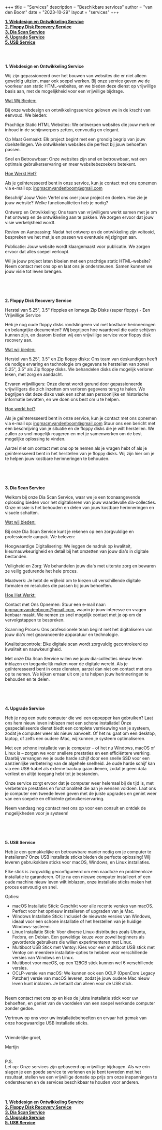 +++
title = "Services"
description = "Beschikbare services"
author = "van den Boom"
date = "2023-10-29"
layout = "services"
+++

<b><a rel="noopener" href="#webdesign_en_ontwikkeling_service">1. Webdesign en Ontwikkeling Service</a></b></br>
<b><a rel="noopener" href="#floppy_disk_recovery_service">2. Floppy Disk Recovery Service</a></b></br>
<b><a rel="noopener" href="#dia_scan_service">3. Dia Scan Service</a></b></br>
<b><a rel="noopener" href="#upgrade_service">4. Upgrade Service</a></b><br>
<b><a rel="noopener" href="#usb_service">5. USB Service</a></b>

<a id="webdesign_en_ontwikkeling_service"></a>
</br>
</br>

<b>1. Webdesign en Ontwikkeling Service</b>

Wij zijn gepassioneerd over het bouwen van websites die er niet alleen geweldig uitzien, maar ook soepel werken. Bij onze service geven we de voorkeur aan static HTML-websites, en we bieden deze dienst op vrijwillige basis aan, met de mogelijkheid voor een vrijwillige bijdrage.

<u>Wat Wij Bieden:</u>

Bij onze webdesign en ontwikkelingsservice geloven we in de kracht van eenvoud. We bieden:

Prachtige Static HTML Websites: We ontwerpen websites die jouw merk en inhoud in de schijnwerpers zetten, eenvoudig en elegant.

Op Maat Gemaakt: Elk project begint met een grondig begrip van jouw doelstellingen. We ontwikkelen websites die perfect bij jouw behoeften passen.

Snel en Betrouwbaar: Onze websites zijn snel en betrouwbaar, wat een optimale gebruikerservaring en meer websitebezoekers betekent.

<u>Hoe Werkt Het?</u>

Als je geïnteresseerd bent in onze service, kun je contact met ons opnemen via e-mail op: ingmacmvandenboom@gmail.com

Beschrijf Jouw Visie: Vertel ons over jouw project en doelen. Hoe zie je jouw website? Welke functionaliteiten heb je nodig?

Ontwerp en Ontwikkeling: Ons team van vrijwilligers werkt samen met je om het ontwerp en de ontwikkeling aan te pakken. We zorgen ervoor dat jouw visie werkelijkheid wordt.

Review en Aanpassing: Nadat het ontwerp en de ontwikkeling zijn voltooid, bespreken we het met je en passen we eventuele wijzigingen aan.

Publicatie: Jouw website wordt klaargemaakt voor publicatie. We zorgen ervoor dat alles soepel verloopt.

Wil je jouw project laten bloeien met een prachtige static HTML-website? Neem contact met ons op en laat ons je ondersteunen. Samen kunnen we jouw visie tot leven brengen.</br>
</br>

<a id="floppy_disk_recovery_service"></a>
</br>
</br>

<b>2. Floppy Disk Recovery Service</b>

Herstel van 5.25", 3.5" floppies en Iomega Zip Disks (super floppy) - Een Vrijwillige Service

Heb je nog oude floppy disks rondslingeren vol met kostbare herinneringen en belangrijke documenten? Wij begrijpen hoe waardevol die oude schijven kunnen zijn, en daarom bieden wij een vrijwillige service voor floppy disk recovery aan.

<u>Wat wij bieden:</u>

Herstel van 5.25", 3.5" en Zip floppy disks: Ons team van deskundigen heeft de nodige ervaring en technologie om gegevens te herstellen van zowel 5.25", 3.5" als Zip floppy disks. We behandelen disks die mogelijk verloren leken, met zorg en aandacht.

Ervaren vrijwilligers: Onze dienst wordt gerund door gepassioneerde vrijwilligers die zich inzetten om verloren gegevens terug te halen. We begrijpen dat deze disks vaak een schat aan persoonlijke en historische informatie bevatten, en we doen ons best om u te helpen.

<u>Hoe werkt het?</u>

Als je geïnteresseerd bent in onze service, kun je contact met ons opnemen via e-mail op: ingmacmvandenboom@gmail.com
Stuur ons een bericht met een beschrijving van je situatie en de floppy disks die je wilt herstellen. We zullen zo snel mogelijk reageren en met je samenwerken om de best mogelijke oplossing te vinden.

Aarzel niet om contact met ons op te nemen als je vragen hebt of als je geïnteresseerd bent in het herstellen van je floppy disks. Wij zijn hier om je te helpen jouw kostbare herinneringen te behouden.</br>
</br>

<a id="dia_scan_service"></a>
</br>
</br>

<b>3. Dia Scan Service</b>

Welkom bij onze Dia Scan Service, waar we je een toonaangevende oplossing bieden voor het digitaliseren van jouw waardevolle dia-collecties. Onze missie is het behouden en delen van jouw kostbare herinneringen en visuele schatten.

<u>Wat wij bieden:</u>

Bij onze Dia Scan Service kunt je rekenen op een zorgvuldige en professionele aanpak. We beloven:

Hoogwaardige Digitalisering: We leggen de nadruk op kwaliteit, kleurnauwkeurigheid en detail bij het omzetten van jouw dia's in digitale bestanden.

Veiligheid en Zorg: We behandelen jouw dia's met uiterste zorg en bewaren ze veilig gedurende het hele proces.

Maatwerk: Je hebt de vrijheid om te kiezen uit verschillende digitale formaten en resoluties die passen bij jouw behoeften.

<u>Hoe Het Werkt:</u>

Contact met Ons Opnemen: Stuur een e-mail naar: ingmacmvandenboom@gmail.com, waarin je jouw interesse en vragen kenbaar maakt. We nemen zo snel mogelijk contact met je op om de vervolgstappen te bespreken.

Scanning Proces: Ons professionele team begint met het digitaliseren van jouw dia's met geavanceerde apparatuur en technologie.

Kwaliteitscontrole: Elke digitale scan wordt zorgvuldig gecontroleerd op kwaliteit en nauwkeurigheid.

Met onze Dia Scan Service willen we jouw dia-collecties nieuw leven inblazen en toegankelijk maken voor de digitale wereld. Als je geïnteresseerd bent in onze diensten, aarzel dan niet om contact met ons op te nemen. We kijken ernaar uit om je te helpen jouw herinneringen te behouden en te delen.</br>
</br>

<a id="upgrade_service"></a>
</br>
</br>

<b>4. Upgrade Service</b>

Heb je nog een oude computer die wel een oppepper kan gebruiken? Laat ons hem nieuw leven inblazen met een schone installatie! Onze gespecialiseerde dienst biedt een complete vernieuwing van je systeem, zodat je computer weer als nieuw aanvoelt. Of het nu gaat om een desktop, laptop, of zelfs een oudere iMac, wij kunnen je systeem optimaliseren.

Met een schone installatie van je computer – of het nu Windows, macOS of Linux is – zorgen we voor snellere prestaties en een efficiëntere werking. Daarbij vervangen we je oude harde schijf door een snelle SSD voor een aanzienlijke verbetering van de algehele snelheid. Je oude harde schijf kan via een USB-kabel als externe backup gaan dienen, zodat je geen data verliest en altijd toegang hebt tot je bestanden.

Onze service zorgt ervoor dat je computer weer helemaal bij de tijd is, met verbeterde prestaties en functionaliteit die aan je wensen voldoen. Laat ons je computer een tweede leven geven met de juiste upgrades en geniet weer van een soepele en efficiënte gebruikerservaring.

Neem vandaag nog contact met ons op voor een consult en ontdek de mogelijkheden voor je systeem!</br>
</br>

<a id="usb_service"></a>
</br>
</br>

<b>5. USB Service</b>

Heb je een gemakkelijke en betrouwbare manier nodig om je computer te installeren? Onze USB installatie sticks bieden de perfecte oplossing! Wij leveren gebruiksklare sticks voor macOS, Windows, en Linux installaties.

Elke stick is zorgvuldig geconfigureerd om een naadloze en probleemloze installatie te garanderen. Of je nu een nieuwe computer installeert of een oude machine nieuw leven wilt inblazen, onze installatie sticks maken het proces eenvoudig en snel.

Opties:

- macOS Installatie Stick: Geschikt voor alle recente versies van macOS. Perfect voor het opnieuw installeren of upgraden van je Mac.</br>
- Windows Installatie Stick: Inclusief de nieuwste versies van Windows, ideaal voor een schone installatie of het herstellen van je huidige Windows-systeem.</br>
- Linux Installatie Stick: Voor diverse Linux-distributies zoals Ubuntu, Fedora, en Debian. Een geweldige keuze voor zowel beginners als gevorderde gebruikers die willen experimenteren met Linux.</br>
- Multiboot USB Stick met Ventoy: Kies voor een multiboot USB stick met Ventoy om meerdere installatie-opties te hebben voor verschillende versies van Windows en Linux.</br>
- Multiboot voor macOS, op een 128GB stick kunnen wel 6 verschillende versies.</br>
- OCLP-versie van macOS: We kunnen ook een OCLP (OpenCore Legacy Patcher) versie van macOS leveren, zodat je jouw oudere Mac nieuw leven kunt inblazen. Je betaalt dan alleen voor de USB stick.</br>
</br>
Neem contact met ons op en kies de juiste installatie stick voor uw behoeften, en geniet van de voordelen van een soepel werkende computer zonder gedoe.

Vertrouw op ons voor uw installatiebehoeften en ervaar het gemak van onze hoogwaardige USB installatie sticks.</br>
</br>


Vriendelijke groet,

Martijn</br>
</br>

P.S.</br>
Let op: Onze services zijn gebaseerd op vrijwillige bijdragen. Als we erin slagen je een goede service te verlenen en je bent tevreden met het resultaat, stellen we een vrijwillige donatie op prijs om onze inspanningen te ondersteunen en de services beschikbaar te houden voor anderen.</br>
</br>
</br>

<b><a rel="noopener" href="#webdesign_en_ontwikkeling_service">1. Webdesign en Ontwikkeling Service</a></b></br>
<b><a rel="noopener" href="#floppy_disk_recovery_service">2. Floppy Disk Recovery Service</a></b></br>
<b><a rel="noopener" href="#dia_scan_service">3. Dia Scan Service</a></b></br>
<b><a rel="noopener" href="#upgrade_service">4. Upgrade Service</a></b></br>
<b><a rel="noopener" href="#usb_service">5. USB Service</a></b>
</br>
</br>
